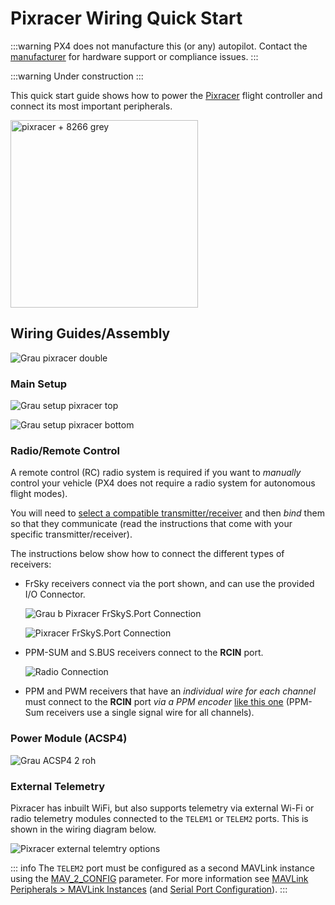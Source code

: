 # Pixracer Wiring Quick Start

:::warning
PX4 does not manufacture this (or any) autopilot.
Contact the [manufacturer](https://store.mrobotics.io/) for hardware support or compliance issues.
:::

:::warning
Under construction
:::

This quick start guide shows how to power the [Pixracer](../flight_controller/pixracer.md) flight controller and connect its most important peripherals.

<img src="../../assets/flight_controller/pixracer/pixracer_hero_grey.jpg" width="300px" title="pixracer + 8266 grey" />

## Wiring Guides/Assembly

![Grau pixracer double](../../assets/flight_controller/pixracer/grau_pixracer_double.jpg)

### Main Setup

![Grau setup pixracer top](../../assets/flight_controller/pixracer/grau_setup_pixracer_top.jpg)

![Grau setup pixracer bottom](../../assets/flight_controller/pixracer/grau_setup_pixracer_bottom.jpg)

### Radio/Remote Control

A remote control (RC) radio system is required if you want to _manually_ control your vehicle (PX4 does not require a radio system for autonomous flight modes).

You will need to [select a compatible transmitter/receiver](../getting_started/rc_transmitter_receiver.md) and then _bind_ them so that they communicate (read the instructions that come with your specific transmitter/receiver).

The instructions below show how to connect the different types of receivers:

- FrSky receivers connect via the port shown, and can use the provided I/O Connector.

  ![Grau b Pixracer FrSkyS.Port Connection](../../assets/flight_controller/pixracer/grau_b_pixracer_frskys.port_connection.jpg)

  ![Pixracer FrSkyS.Port Connection](../../assets/flight_controller/pixracer/pixracer_FrSkyTelemetry.jpg)

- PPM-SUM and S.BUS receivers connect to the **RCIN** port.

  ![Radio Connection](../../assets/flight_controller/pixracer/grau_setup_pixracer_radio.jpg)

- PPM and PWM receivers that have an _individual wire for each channel_ must connect to the **RCIN** port _via a PPM encoder_ [like this one](https://www.getfpv.com/radios/radio-accessories/holybro-ppm-encoder-module.html) (PPM-Sum receivers use a single signal wire for all channels).

### Power Module (ACSP4)

![Grau ACSP4 2 roh](../../assets/flight_controller/pixracer/grau_acsp4_2_roh.jpg)

### External Telemetry

Pixracer has inbuilt WiFi, but also supports telemetry via external Wi-Fi or radio telemetry modules connected to the `TELEM1` or `TELEM2` ports.
This is shown in the wiring diagram below.

![Pixracer external telemtry options](../../assets/flight_controller/pixracer/pixracer_top_telemetry.jpg)

::: info
The `TELEM2` port must be configured as a second MAVLink instance using the [MAV_2_CONFIG](../advanced_config/parameter_reference.md#MAV_2_CONFIG) parameter.
For more information see [MAVLink Peripherals > MAVLink Instances](../peripherals/mavlink_peripherals.md#mavlink-instances) (and [Serial Port Configuration](../peripherals/serial_configuration.md)).
:::
